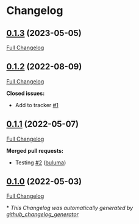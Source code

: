 # Changelog

## [0.1.3](https://github.com/buluma/ansible-role-centos_base/tree/0.1.3) (2023-05-05)

[Full Changelog](https://github.com/buluma/ansible-role-centos_base/compare/0.1.2...0.1.3)

## [0.1.2](https://github.com/buluma/ansible-role-centos_base/tree/0.1.2) (2022-08-09)

[Full Changelog](https://github.com/buluma/ansible-role-centos_base/compare/0.1.1...0.1.2)

**Closed issues:**

- Add to tracker [\#1](https://github.com/buluma/ansible-role-centos_base/issues/1)

## [0.1.1](https://github.com/buluma/ansible-role-centos_base/tree/0.1.1) (2022-05-07)

[Full Changelog](https://github.com/buluma/ansible-role-centos_base/compare/0.1.0...0.1.1)

**Merged pull requests:**

- Testing [\#2](https://github.com/buluma/ansible-role-centos_base/pull/2) ([buluma](https://github.com/buluma))

## [0.1.0](https://github.com/buluma/ansible-role-centos_base/tree/0.1.0) (2022-05-03)

[Full Changelog](https://github.com/buluma/ansible-role-centos_base/compare/f7d86bc795ea1e7693544b32101aa944d6be8697...0.1.0)



\* *This Changelog was automatically generated by [github_changelog_generator](https://github.com/github-changelog-generator/github-changelog-generator)*
